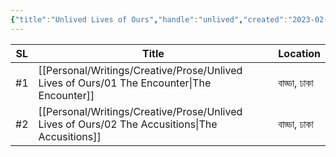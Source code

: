 ```yaml
---
{"title":"Unlived Lives of Ours","handle":"unlived","created":"2023-02-09T09:23:19+06:00","updated":"2023-02-09T11:58:47+06:00","total_books":"2","dg-publish":true,"permalink":"/personal/writings/series/unlived-lives-of-ours/","dgPassFrontmatter":true}
---
```


| SL  | Title                                                                                             | Location     |
| --- | ------------------------------------------------------------------------------------------------- | ------------ |
| #⁣1 | [[Personal/Writings/Creative/Prose/Unlived Lives of Ours/01 The Encounter\|The Encounter]]     | বাড্ডা, ঢাকা |
| #⁣2 | [[Personal/Writings/Creative/Prose/Unlived Lives of Ours/02 The Accusitions\|The Accusitions]] | বাড্ডা, ঢাকা |
